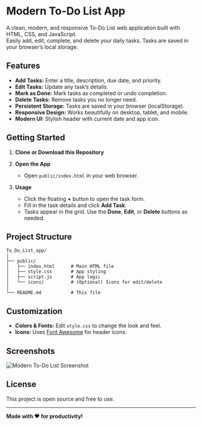 # Modern To-Do List App

A clean, modern, and responsive To-Do List web application built with HTML, CSS, and JavaScript.  
Easily add, edit, complete, and delete your daily tasks. Tasks are saved in your browser’s local storage.

## Features

- **Add Tasks:** Enter a title, description, due date, and priority.
- **Edit Tasks:** Update any task’s details.
- **Mark as Done:** Mark tasks as completed or undo completion.
- **Delete Tasks:** Remove tasks you no longer need.
- **Persistent Storage:** Tasks are saved in your browser (localStorage).
- **Responsive Design:** Works beautifully on desktop, tablet, and mobile.
- **Modern UI:** Stylish header with current date and app icon.

## Getting Started

1. **Clone or Download this Repository**

2. **Open the App**

   - Open `public/index.html` in your web browser.

3. **Usage**

   - Click the floating **+** button to open the task form.
   - Fill in the task details and click **Add Task**.
   - Tasks appear in the grid. Use the **Done**, **Edit**, or **Delete** buttons as needed.

## Project Structure

```
To_Do_List_app/
│
├── public/
│   ├── index.html      # Main HTML file
│   ├── style.css       # App styling
│   ├── script.js       # App logic
│   └── icons/          # (Optional) Icons for edit/delete
│
└── README.md           # This file
```

## Customization

- **Colors & Fonts:** Edit `style.css` to change the look and feel.
- **Icons:** Uses [Font Awesome](https://fontawesome.com/) for header icons.

## Screenshots

![Modern To-Do List Screenshot](screenshot.png) <!-- Add your screenshot here if available -->

## License

This project is open source and free to use.

---

**Made with ❤️ for productivity!**